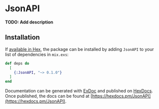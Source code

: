 # JsonAPI

**TODO: Add description**

## Installation

If [available in Hex](https://hex.pm/docs/publish), the package can be installed
by adding `JsonAPI` to your list of dependencies in `mix.exs`:

```elixir
def deps do
  [
    {:JsonAPI, "~> 0.1.0"}
  ]
end
```

Documentation can be generated with [ExDoc](https://github.com/elixir-lang/ex_doc)
and published on [HexDocs](https://hexdocs.pm). Once published, the docs can
be found at [https://hexdocs.pm/JsonAPI](https://hexdocs.pm/JsonAPI).

